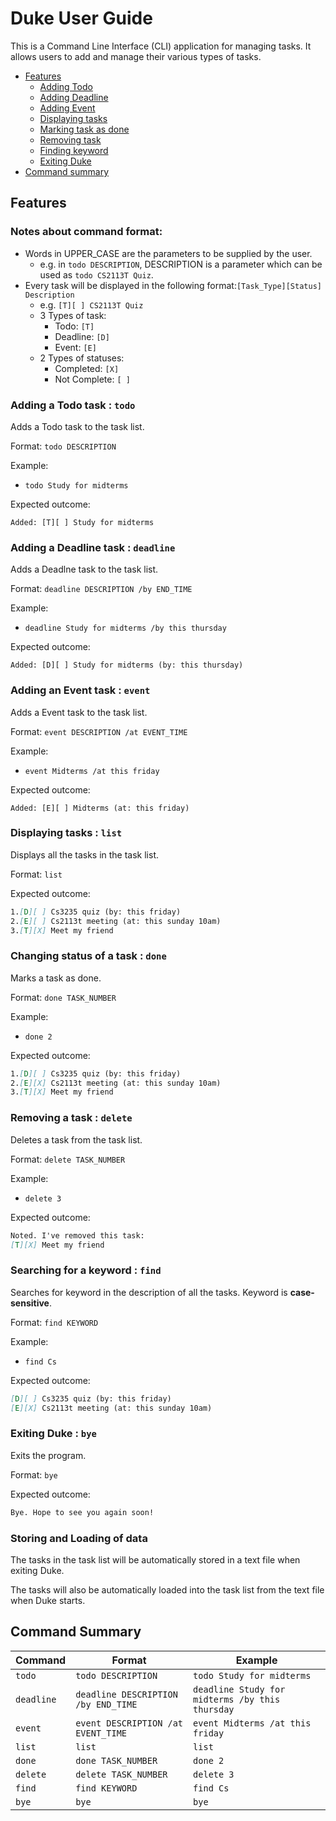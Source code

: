 # Duke User Guide
This is a Command Line Interface (CLI) application for managing tasks. It allows users to add and manage their various types of tasks.

- [Features](#features)
    - [Adding Todo](#adding-a-todo-task--todo)
    - [Adding Deadline](#adding-a-deadline-task--deadline)
    - [Adding Event](#adding-an-event-task--event)
    - [Displaying tasks](#displaying-tasks--list)
    - [Marking task as done](#changing-status-of-a-task--done)
    - [Removing task](#removing-a-task--delete)
    - [Finding keyword](Searching-for-a-keyword--find)
    - [Exiting Duke](#exiting-duke--bye)
- [Command summary](#command-summary)

## Features

### Notes about command format:
- Words in UPPER_CASE are the parameters to be supplied by the user. 
    - e.g. in `todo DESCRIPTION`, DESCRIPTION is a parameter which can be used 
      as `todo CS2113T Quiz`.
- Every task will be displayed in the following format:`[Task_Type][Status] Description`
    - e.g. `[T][ ] CS2113T Quiz`
    - 3 Types of task:
      - Todo: `[T]`
      - Deadline: `[D]`
      - Event: `[E]`
    - 2 Types of statuses:
      - Completed: `[X]`
      - Not Complete: `[ ]`

### Adding a Todo task : `todo`
Adds a Todo task to the task list.

Format: `todo DESCRIPTION`

Example:
- `todo Study for midterms`

Expected outcome:
	
  `Added: [T][ ] Study for midterms`

### Adding a Deadline task : `deadline`
Adds a Deadlne task to the task list.

Format: `deadline DESCRIPTION /by END_TIME`

Example:
- `deadline Study for midterms /by this thursday`

Expected outcome:
	
  `Added: [D][ ] Study for midterms (by: this thursday)`

### Adding an Event task : `event`
Adds a Event task to the task list.

Format: `event DESCRIPTION /at EVENT_TIME`

Example:
- `event Midterms /at this friday`

Expected outcome:
	
  `Added: [E][ ] Midterms (at: this friday)`

### Displaying tasks : `list`
Displays all the tasks in the task list.

Format: `list`

Expected outcome:	
```markdown
1.[D][ ] Cs3235 quiz (by: this friday)
2.[E][ ] Cs2113t meeting (at: this sunday 10am)
3.[T][X] Meet my friend
```

### Changing status of a task : `done`
Marks a task as done.

Format: `done TASK_NUMBER`

Example:
- `done 2`

Expected outcome:
```markdown
1.[D][ ] Cs3235 quiz (by: this friday)
2.[E][X] Cs2113t meeting (at: this sunday 10am)
3.[T][X] Meet my friend
```
### Removing a task : `delete`
Deletes a task from the task list.

Format: `delete TASK_NUMBER`

Example:
- `delete 3`

Expected outcome:
```markdown
Noted. I've removed this task:
[T][X] Meet my friend
```
### Searching for a keyword : `find`
Searches for keyword in the description of all the tasks. Keyword is **case-sensitive**.

Format: `find KEYWORD`

Example:
- `find Cs`

Expected outcome:
```markdown
[D][ ] Cs3235 quiz (by: this friday)
[E][X] Cs2113t meeting (at: this sunday 10am)
```

### Exiting Duke : `bye`
Exits the program.

Format: `bye`

Expected outcome:
```markdown
Bye. Hope to see you again soon!
```

### Storing and Loading of data

The tasks in the task list will be automatically stored in a text file when exiting Duke.

The tasks will also be automatically loaded into the task list from the text file when Duke starts.

## Command Summary

Command | Format | Example
------- | ------ | -------
`todo` | `todo DESCRIPTION` | `todo Study for midterms`
`deadline` | `deadline DESCRIPTION /by END_TIME` | `deadline Study for midterms /by this thursday`
`event` | `event DESCRIPTION /at EVENT_TIME` | `event Midterms /at this friday`
`list` | `list` | `list`
`done` | `done TASK_NUMBER` | `done 2`
`delete` | `delete TASK_NUMBER` | `delete 3`
`find` | `find KEYWORD` | `find Cs`
`bye` | `bye` | `bye`
